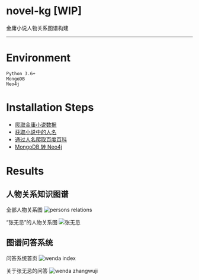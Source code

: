 # novel-kg [WIP]
金庸小说人物关系图谱构建

---

# Environment

```
Python 3.6+
MongoDB
Neo4j
```

# Installation Steps

- [爬取金庸小说数据]()
- [获取小说中的人名]()
- [通过人名爬取百度百科]()
- [MongoDB 转 Neo4j]()

# Results

## 人物关系知识图谱
全部人物关系图
![persons relations](https://github.com/liuyuzhangolvz/novel-kg/blob/master/docs/graph.png)

“张无忌”的人物关系图
![张无忌](https://github.com/liuyuzhangolvz/novel-kg/blob/master/docs/%E5%BC%A0%E6%97%A0%E5%BF%8C.png)

## 图谱问答系统
问答系统首页
![wenda index](https://github.com/liuyuzhangolvz/novel-kg/blob/master/docs/kgqa.png)

关于张无忌的问答
![wenda zhangwuji](https://github.com/liuyuzhangolvz/novel-kg/blob/master/docs/wenda-zhangwuji.png)

